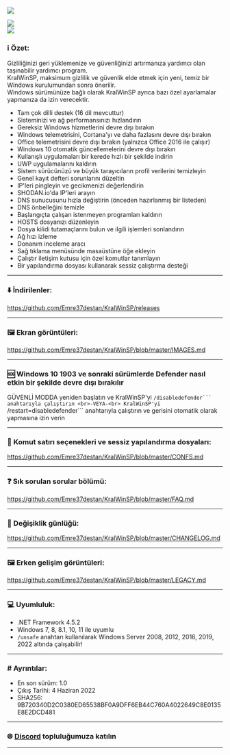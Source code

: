 <p hizalama="center">
   <img src="https://raw.githubusercontent.com/Emre37destan/KralWinSP/master/banner.png">
</p>

<p hizalama="center">
<a href="https://github.com/Emre37destan/KralWinSP/releases/download/1.0/KralWinSP-1.0.exe" target="_blank">
<img src="https://raw.githubusercontent.com/Emre37destan/KralWinSP/master/download-button.png">
<br>
<img src="https://raw.githubusercontent.com/Emre37destan/KralWinSP/master/flags.png">
</a>
</p>

### ℹ️ Özet: ###

Gizliliğinizi geri yüklemenize ve güvenliğinizi artırmanıza yardımcı olan taşınabilir yardımcı program.<br>
KralWinSP, maksimum gizlilik ve güvenlik elde etmek için yeni, temiz bir Windows kurulumundan sonra önerilir.<br>
Windows sürümünüze bağlı olarak KralWinSP ayrıca bazı özel ayarlamalar yapmanıza da izin verecektir.

* Tam çok dilli destek (16 dil mevcuttur)
* Sisteminizi ve ağ performansınızı hızlandırın
* Gereksiz Windows hizmetlerini devre dışı bırakın
* Windows telemetrisini, Cortana'yı ve daha fazlasını devre dışı bırakın
* Office telemetrisini devre dışı bırakın (yalnızca Office 2016 ile çalışır)
* Windows 10 otomatik güncellemelerini devre dışı bırakın
* Kullanışlı uygulamaları bir kerede hızlı bir şekilde indirin
* UWP uygulamalarını kaldırın
* Sistem sürücünüzü ve büyük tarayıcıların profil verilerini temizleyin
* Genel kayıt defteri sorunlarını düzeltin
* IP'leri pingleyin ve gecikmenizi değerlendirin
* SHODAN.io'da IP'leri arayın
* DNS sunucusunu hızla değiştirin (önceden hazırlanmış bir listeden)
* DNS önbelleğini temizle
* Başlangıçta çalışan istenmeyen programları kaldırın
* HOSTS dosyanızı düzenleyin
* Dosya kilidi tutamaçlarını bulun ve ilgili işlemleri sonlandırın
* Ağ hızı izleme
* Donanım inceleme aracı
* Sağ tıklama menüsünde masaüstüne öğe ekleyin
* Çalıştır iletişim kutusu için özel komutlar tanımlayın
* Bir yapılandırma dosyası kullanarak sessiz çalıştırma desteği

<hr>

### ⬇️ İndirilenler: ###
https://github.com/Emre37destan/KralWinSP/releases

<hr>

### 🖼️ Ekran görüntüleri: ###
https://github.com/Emre37destan/KralWinSP/blob/master/IMAGES.md

<hr>

### 🆘 Windows 10 1903 ve sonraki sürümlerde Defender nasıl etkin bir şekilde devre dışı bırakılır ###
GÜVENLİ MODDA yeniden başlatın ve KralWinSP'yi ``/disabledefender``` anahtarıyla çalıştırın
<br>-VEYA-<br>
KralWinSP'yi ``/restart=disabledefender``` anahtarıyla çalıştırın ve gerisini otomatik olarak yapmasına izin verin

<hr>

### 🔨 Komut satırı seçenekleri ve sessiz yapılandırma dosyaları: ###
https://github.com/Emre37destan/KralWinSP/blob/master/CONFS.md

<hr>

### ❓ Sık sorulan sorular bölümü: ###
https://github.com/Emre37destan/KralWinSP/blob/master/FAQ.md

<hr>

### 📜 Değişiklik günlüğü: ###
https://github.com/Emre37destan/KralWinSP/blob/master/CHANGELOG.md

<hr>

### 🖼️ Erken gelişim görüntüleri: ###
https://github.com/Emre37destan/KralWinSP/blob/master/LEGACY.md

<hr>

### 💻 Uyumluluk: ###

* .NET Framework 4.5.2
* Windows 7, 8, 8.1, 10, 11 ile uyumlu
* ```/unsafe``` anahtarı kullanılarak Windows Server 2008, 2012, 2016, 2019, 2022 altında çalışabilir!

<hr>

### #️ Ayrıntılar: ###

* En son sürüm: 1.0
* Çıkış Tarihi: 4 Haziran 2022
* SHA256: 9B720340D2C0380ED65538BF0A9DFF6EB44C760A4022649C8E0135E8E2DCD481

<hr>

### 🌐 [Discord](https://discord.gg/RupknKK7E9) topluluğumuza katılın

<hr>
